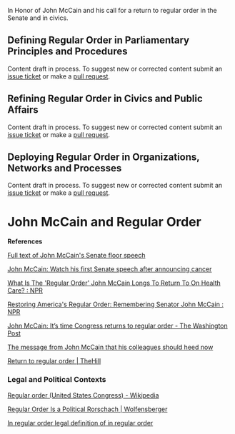 In Honor of John McCain and his call for a return to regular order in the Senate and in civics.

## Defining Regular Order in Parliamentary Principles and Procedures

Content draft in process.  To suggest new or corrected content submit an [issue ticket](https://github.com/StandardLaw/RegularOrder/issues) or make a [pull request](https://help.github.com/articles/about-pull-requests/).

## Refining Regular Order in Civics and Public Affairs

Content draft in process.  To suggest new or corrected content submit an [issue ticket](https://github.com/StandardLaw/RegularOrder/issues) or make a [pull request](https://help.github.com/articles/about-pull-requests/).

## Deploying Regular Order in Organizations, Networks and Processes

Content draft in process.  To suggest new or corrected content submit an [issue ticket](https://github.com/StandardLaw/RegularOrder/issues) or make a [pull request](https://help.github.com/articles/about-pull-requests/).

# John McCain and Regular Order

**References**

[Full text of John McCain's Senate floor speech](https://www.usatoday.com/story/news/politics/2017/07/25/full-text-john-mccains-senate-floor-speech/509799001)

[John McCain: Watch his first Senate speech after announcing cancer](https://www.usatoday.com/story/news/politics/onpolitics/2018/08/30/john-mccain-senate-speech-regular-order-remarks/1145189002)

[What Is The 'Regular Order' John McCain Longs To Return To On Health Care? : NPR](https://www.npr.org/2017/07/26/539358654/what-is-the-regular-order-john-mccain-longs-to-return-to-on-health-care)

[Restoring America's Regular Order: Remembering Senator John McCain : NPR](https://www.npr.org/2018/08/27/642315443/restoring-americas-regular-order-remembering-senator-john-mccain)

[John McCain: It’s time Congress returns to regular order - The Washington Post](https://www.washingtonpost.com/opinions/john-mccain-its-time-congress-returns-to-regular-order/2017/08/31/f62a3e0c-8cfb-11e7-8df5-c2e5cf46c1e2_story.html?noredirect=on&utm_term=.87f472eb443e)

[The message from John McCain that his colleagues should heed now](http://www.latimes.com/opinion/editorials/la-ed-mccain-senate-20180826-story.html)

[Return to regular order | TheHill](http://thehill.com/opinion/columnists/john-feehery/276071-return-to-regular-order)

### Legal and Political Contexts

[Regular order (United States Congress) - Wikipedia](https://en.wikipedia.org/wiki/Regular_order_(United_States_Congress))

[Regular Order Is a Political Rorschach | Wolfensberger](https://www.rollcall.com/news/regular_order_is_a_political_rorschach_wolfensberger-224587-1.html)

[In regular order legal definition of in regular order](https://legal-dictionary.thefreedictionary.com/in+regular+order)


